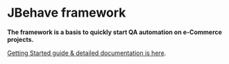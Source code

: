 JBehave framework
=================

**The framework is a basis to quickly start QA automation on e-Commerce projects.**  

[Getting Started guide & detailed documentation is here](docs/html/pages.html).







